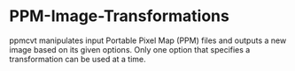 # PPM-Image-Transformations
ppmcvt manipulates input Portable Pixel Map (PPM) files and outputs a new image based on its given options. Only one option that specifies a transformation can be used at a time.
